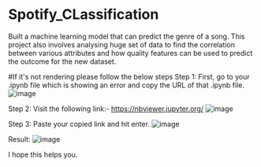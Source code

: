 # Spotify_CLassification
Built a machine learning model that can predict the genre of a song. This project also involves analysing huge set of data to find the correlation between various attributes and how quality features can be used to predict the outcome for the new dataset.

#If it's not rendering please follow the below steps
Step 1:
First, go to your .ipynb file which is showing an error and copy the URL of that .ipynb file.
![image](https://github.com/SABArishbabu26/Spotify_CLassification/assets/100365405/d969e737-922a-460a-81a4-cae02c121904)

Step 2:
Visit the following link:- https://nbviewer.jupyter.org/
![image](https://github.com/SABArishbabu26/Spotify_CLassification/assets/100365405/f6b4f70a-c098-4d46-a337-d98af75a4f21)

Step 3:
Paste your copied link and hit enter.
![image](https://github.com/SABArishbabu26/Spotify_CLassification/assets/100365405/10ed0c8c-8d47-40cb-af26-0810b552c44b)

Result:
![image](https://github.com/SABArishbabu26/Spotify_CLassification/assets/100365405/7cbfb117-68b1-42f9-b1d0-7c12fd0a127d)


I hope this helps you.
